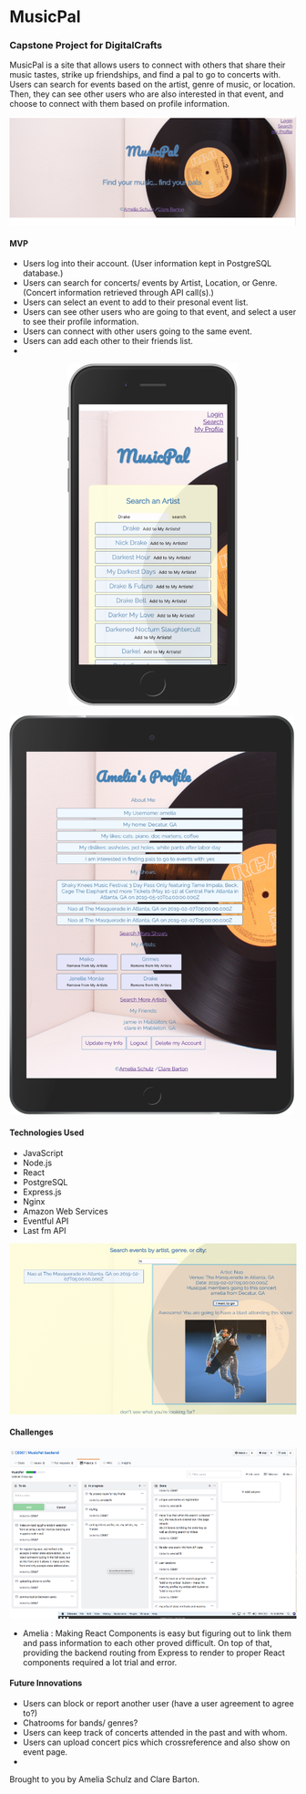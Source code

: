 <h1>MusicPal</h1>
<h3>Capstone Project for DigitalCrafts</h3>
<p>MusicPal is a site that allows users to connect with others that share their music tastes, strike up friendships, and find a pal to go to concerts with. Users can search for events based on the artist, genre of music, or location. Then, they can see other users who are also interested in that event, and choose to connect with them based on profile information.

![MusicPal Home](README-images/musicpal-home.png)
<h4>MVP</h4>
<ul>
<li>Users log into their account. (User information kept in PostgreSQL database.)</li>
<li>Users can search for concerts/ events by Artist, Location, or Genre. (Concert information retrieved through API call(s).)</li>
<li>Users can select an event to add to their presonal event list.</li>
<li>Users can see other users who are going to that event, and select a user to see their profile information.</li>
<li>Users can connect with other users going to the same event.</li>
<li>Users can add each other to their friends list.</li>
<li></li>
</ul>




<p align='center'>
  <img  src='README-images/search-artist-iphone.png' width='300' height='600'></img>
</p

<p align='center'>
<img src='README-images/profile-ipad.png' width='500' height = '700'></img>
</p>





<h4>Technologies Used</h4>
<ul>
<li>JavaScript</li>
<li>Node.js </li>
<li>React</li>
<li>PostgreSQL</li>
<li>Express.js</li>
<li>Nginx</li>
<li>Amazon Web Services</li>
<li>Eventful API</li>
<li>Last fm API</li>
</ul>

<p align='center'>
<img src='README-images/musicpal-eventsearch.png' width='600' height='300'></img>
</p>


<h4>Challenges</h4>
<p align='center'>
<img src='README-images/whiteboarding-musicpal.png' width=700 height='300'></img>
  </p>

- Amelia : Making React Components is easy but figuring out to link them and pass information to each other proved difficult. On top of that, providing the backend routing from Express to render to proper React components required a lot trial and error. 

<h4>Future Innovations</h4>
<ul>
<li>Users can block or report another user (have a user agreement to agree to?)</li>
<li>Chatrooms for bands/ genres?</li>
<li>Users can keep track of concerts attended in the past and with whom.</li>
<li>Users can upload concert pics which crossreference and also show on event page.</li>
<li></li>
</ul>

<p>Brought to you by Amelia Schulz and Clare Barton.</h4>
